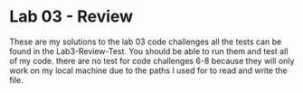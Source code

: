 ﻿
# Lab 03 - Review

These are my solutions to the lab 03 code challenges all the tests can be found in the Lab3-Review-Test. You should be able to run them and test all of my code.
there are no test for code challenges 6-8 because they will only work on my local machine due to the paths I used for to read and write the file.